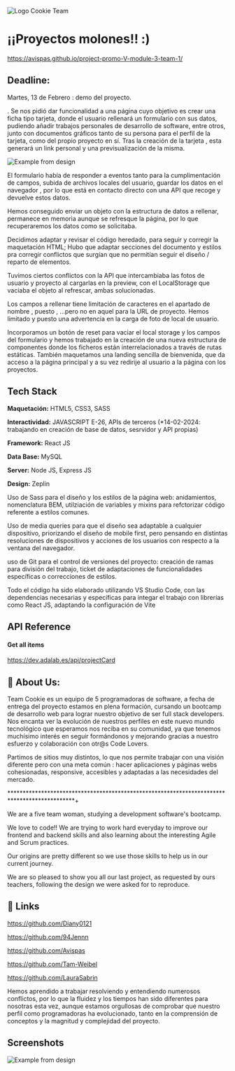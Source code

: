 

![Logo Cookie Team](src/images/cookielogo1.png)
# ¡¡Proyectos molones!! :)
https://avispas.github.io/project-promo-V-module-3-team-1/

## Deadline:

Martes, 13 de Febrero : demo del proyecto.

. Se nos pidió dar funcionalidad a una página cuyo objetivo es crear una ficha tipo tarjeta, donde el usuario rellenará un formulario con sus datos, pudiendo añadir trabajos personales de desarrollo de software, entre otros, junto con documentos gráficos tanto de su persona para el perfil de la tarjeta, como del propio proyecto en sí. 
Tras la creación de la tarjeta , esta generará un link personal y una previsualización de la misma. 

![Example from design](src/images/zeplin%20design.png)

El formulario había de responder a eventos tanto para la cumplimentación de campos, subida de archivos locales del usuario, guardar los datos en el navegador , por lo que está en contacto directo con una API que recoge y devuelve estos datos.

Hemos conseguido enviar un objeto con la estructura de datos a rellenar, permanece en memoria aunque se refresque la página, por lo que recuperaremos los datos como se solicitaba.

Decidimos adaptar y revisar el código heredado, para seguir y corregir la maquetación HTML; Hubo que adaptar secciones del documento y estilos pra corregir conflictos que surgían que no permitían seguir el diseño / reparto de elementos.


Tuvimos ciertos conflictos con la API que intercambiaba las fotos de usuario y proyecto al cargarlas en la preview, con el LocalStorage que vaciaba el objeto al refrescar, ambas solucionadas. 

Los campos a rellenar tiene limitación de caracteres en el apartado de nombre , puesto , ...pero no en aquel para la URL de proyecto. Hemos limitado y puesto una advertencia en la carga de foto de local de usuario.

Incorporamos un botón de reset para vaciar el local storage y los campos del formulario y hemos trabajado en la creación de una nueva estructura de componentes donde los ficheros están interrelacionados a través de rutas estáticas.
También maquetamos una landing sencilla de bienvenida, que da acceso a la página principal y a su vez redirije al usuario a la página con los proyectos.

	
## Tech Stack

**Maquetación:** HTML5, CSS3, SASS

**Interactividad:** JAVASCRIPT E-26, APIs de terceros (*14-02-2024: trabajando en creación de base de datos, sesrvidor y API propias)

**Framework:** React JS 

**Data Base:** MySQL

**Server:** Node JS, Express JS

**Design:** Zeplin


Uso de Sass para el diseño y los estilos de la página web: anidamientos, nomenclatura BEM, utilziación de variables y mixins para refctorizar código referente a estilos comunes.

Uso de media queries para que el diseño sea adaptable a cualquier dispositivo, priorizando el diseño de mobile first, pero pensando en distintas resoluciones de dispositivos y acciones de los usuarios con respecto a la ventana del navegador.

uso de Git para el control de versiones del proyecto: creación de ramas para división del trabajo, ticket de adaptaciones de funcionalidades específicas o correcciones de estilos.

Todo el código ha sido elaborado utilizando VS Studio  Code, con las dependencias necesarias y específicas para integar el trabajo con librerías como React JS, adaptando la configuración de Vite

## API Reference

#### Get all items

https://dev.adalab.es/api/projectCard 


## 🚀 About Us:

Team Cookie es un equipo de 5 programadoras de software, a fecha de entrega del proyecto estamos en plena formación, cursando un bootcamp de desarrollo web para lograr nuestro objetivo de ser full stack developers.
Nos encanta ver la evolución de nuestros perfiles en este nuevo mundo tecnológico que esperamos nos reciba en su comunidad, ya que tenemos muchísimo interés en seguir formándonos y mejorando gracias a nuestro esfuerzo y colaboración con otr@s Code Lovers.

Partimos de sitios muy distintos, lo que nos permite trabajar con una visión diferente pero con una meta común : hacer aplicaciones y páginas webs cohesionadas, responsive, accesibles y adaptadas a las necesidades del mercado.

*********************************************************************************************+

We are a five team woman, studying a development software's bootcamp.

We love to code!! We are trying to work hard everyday to improve our frontend and backend skills and also learning about the interesting Agile and Scrum practices.

Our origins are pretty different so we use those skills to help us in our current journey.

We are so pleased to show you all our last project, as requested by ours teachers, following the design we were asked for to reproduce.



## 🔗 Links
https://github.com/Diany0121

https://github.com/94Jennn

https://github.com/Avispas

https://github.com/Tam-Weibel

https://github.com/LauraSabrin

Hemos aprendido a trabajar resolviendo y entendiendo numerosos conflictos, por lo que la fluidez y los tiempos han sido diferentes para nosotras esta vez, aunque estamos orgullosas de comprobar que nuestro  perfil como programadoras ha evolucionado, tanto en la comprensión de conceptos y la magnitud y complejidad del proyecto. 

## Screenshots
![Example from design](src/images/screenshotForm.png)




